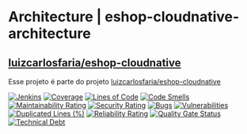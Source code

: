 # Architecture | eshop-cloudnative-architecture

## [luizcarlosfaria/eshop-cloudnative](../../../../luizcarlosfaria/eshop-cloudnative)

Esse projeto é parte do projeto [luizcarlosfaria/eshop-cloudnative](../../../../luizcarlosfaria/eshop-cloudnative)
  
[![Jenkins](https://img.shields.io/jenkins/build?jobUrl=https%3A%2F%2Fjenkins.oragon.io%2Fjob%2FeShop%2520%2520Cloud%2520Native%2Fjob%2FeShopCloudNative.Architecture%2Fjob%2Fmain%2F)](https://jenkins.oragon.io/job/eShop%20%20Cloud%20Native/job/eShopCloudNative.Architecture/job/main/)
[![Coverage](https://sonarcloud.io/api/project_badges/measure?project=luizcarlosfaria_eshop-cloudnative-architecture&metric=coverage)](https://sonarcloud.io/summary/new_code?id=luizcarlosfaria_eshop-cloudnative-architecture)
[![Lines of Code](https://sonarcloud.io/api/project_badges/measure?project=luizcarlosfaria_eshop-cloudnative-architecture&metric=ncloc)](https://sonarcloud.io/summary/new_code?id=luizcarlosfaria_eshop-cloudnative-architecture)
[![Code Smells](https://sonarcloud.io/api/project_badges/measure?project=luizcarlosfaria_eshop-cloudnative-architecture&metric=code_smells)](https://sonarcloud.io/summary/new_code?id=luizcarlosfaria_eshop-cloudnative-architecture)
[![Maintainability Rating](https://sonarcloud.io/api/project_badges/measure?project=luizcarlosfaria_eshop-cloudnative-architecture&metric=sqale_rating)](https://sonarcloud.io/summary/new_code?id=luizcarlosfaria_eshop-cloudnative-architecture)
[![Security Rating](https://sonarcloud.io/api/project_badges/measure?project=luizcarlosfaria_eshop-cloudnative-architecture&metric=security_rating)](https://sonarcloud.io/summary/new_code?id=luizcarlosfaria_eshop-cloudnative-architecture)
[![Bugs](https://sonarcloud.io/api/project_badges/measure?project=luizcarlosfaria_eshop-cloudnative-architecture&metric=bugs)](https://sonarcloud.io/summary/new_code?id=luizcarlosfaria_eshop-cloudnative-architecture)
[![Vulnerabilities](https://sonarcloud.io/api/project_badges/measure?project=luizcarlosfaria_eshop-cloudnative-architecture&metric=vulnerabilities)](https://sonarcloud.io/summary/new_code?id=luizcarlosfaria_eshop-cloudnative-architecture)
[![Duplicated Lines (%)](https://sonarcloud.io/api/project_badges/measure?project=luizcarlosfaria_eshop-cloudnative-architecture&metric=duplicated_lines_density)](https://sonarcloud.io/summary/new_code?id=luizcarlosfaria_eshop-cloudnative-architecture)
[![Reliability Rating](https://sonarcloud.io/api/project_badges/measure?project=luizcarlosfaria_eshop-cloudnative-architecture&metric=reliability_rating)](https://sonarcloud.io/summary/new_code?id=luizcarlosfaria_eshop-cloudnative-architecture)
[![Quality Gate Status](https://sonarcloud.io/api/project_badges/measure?project=luizcarlosfaria_eshop-cloudnative-architecture&metric=alert_status)](https://sonarcloud.io/summary/new_code?id=luizcarlosfaria_eshop-cloudnative-architecture)
[![Technical Debt](https://sonarcloud.io/api/project_badges/measure?project=luizcarlosfaria_eshop-cloudnative-architecture&metric=sqale_index)](https://sonarcloud.io/summary/new_code?id=luizcarlosfaria_eshop-cloudnative-architecture)















